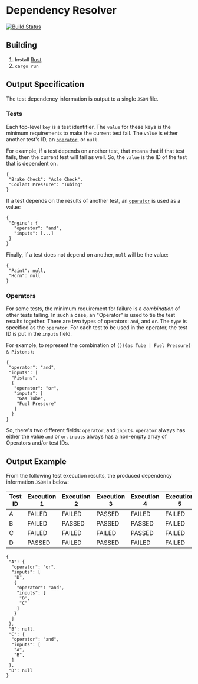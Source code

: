 # Dependency Resolver

[![Build Status](https://travis-ci.org/mitchhentges/cdt406-dependency-resolver.svg?branch=master)](https://travis-ci.org/mitchhentges/cdt406-dependency-resolver/)

## Building

1. Install [Rust](https://www.rust-lang.org/)
2. `cargo run`

## Output Specification

The test dependency information is output to a single `JSON` file.

### Tests

Each top-level `key` is a test identifier. The `value` for these keys is the minimum requirements to make the
current test fail. The `value` is either another test's ID, an [`operator`](#operators), or `null`.

For example, if a test depends on another test, that means that if that test fails, then the current test will
fail as well. So, the `value` is the ID of the test that is dependent on.

```
{
 "Brake Check": "Axle Check",
 "Coolant Pressure": "Tubing"
}
```

If a test depends on the results of another test, an [`operator`](#operators) is used as a value:
```
{
 "Engine": {
   "operator": "and",
   "inputs": [...]
 }
}
```

Finally, if a test does not depend on another, `null` will be the value:

```
{
 "Paint": null,
 "Horn": null
}
```

### Operators

For some tests, the minimum requirement for failure is a _combination_ of other tests failing. In such a case, an
"Operator" is used to tie the test results together.
There are two types of operators: `and`, and `or`. The `type` is specified as the `operator`.
For each test to be used in the operator, the test ID is put in the `inputs` field.

For example, to represent the combination of `()(Gas Tube | Fuel Pressure) & Pistons)`:
```
{
 "operator": "and",
 "inputs": [
  "Pistons",
  {
   "operator": "or",
   "inputs": [
    "Gas Tube",
    "Fuel Pressure"
   ]
  }
}
```

So, there's two different fields: `operator`, and `inputs`.
`operator` always has either the value `and` or `or`.
`inputs` always has a non-empty array of Operators and/or test IDs.

## Output Example

From the following test execution results, the produced dependency information `JSON` is below:

Test ID            |Execution 1|Execution 2|Execution 3|Execution 4|Execution 5
 ----------------- | --------- | --------- | --------- | --------- | ---------
A                  |FAILED     |FAILED     |PASSED     |FAILED     |FAILED
B                  |FAILED     |PASSED     |PASSED     |PASSED     |FAILED
C                  |FAILED     |FAILED     |FAILED     |PASSED     |FAILED
D                  |PASSED     |FAILED     |PASSED     |FAILED     |FAILED

```
{
 "A": {
  "operator": "or",
  "inputs": [
   "D",
   {
    "operator": "and",
    "inputs": [
     "B",
     "C"
    ]
   }
  ]
 },
 "B": null,
 "C": {
  "operator": "and",
  "inputs": [
   "A",
   "B",
  ]
 },
 "D": null
}
```
